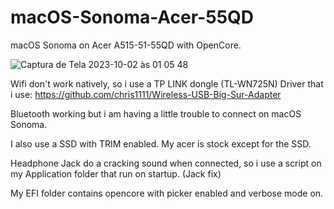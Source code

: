 # macOS-Sonoma-Acer-55QD
macOS Sonoma on Acer A515-51-55QD with OpenCore.

![Captura de Tela 2023-10-02 às 01 05 48](https://github.com/akxtrash/macOS-Sonoma-Acer-55QD/assets/62313641/f94496f0-aee6-4b1a-85ad-94b304b03a51)

Wifi don't work natively, so i use a TP LINK dongle (TL-WN725N) 
Driver that i use: https://github.com/chris1111/Wireless-USB-Big-Sur-Adapter

Bluetooth working but i am having a little trouble to connect on macOS Sonoma.

I also use a SSD with TRIM enabled.
My acer is stock except for the SSD.

Headphone Jack do a cracking sound when connected, so i use a script on my Application folder that run on startup.
(Jack fix)

My EFI folder contains opencore with picker enabled and verbose mode on.


